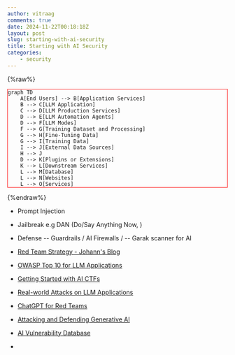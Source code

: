 ```yaml
---
author: vitraag
comments: true
date: 2024-11-22T00:18:18Z
layout: post
slug: starting-with-ai-security 
title: Starting with AI Security
categories:
    - security
---
```

<script src="https://cdnjs.cloudflare.com/ajax/libs/mermaid/10.4.0/mermaid.min.js"></script>
<script>
  document.addEventListener("DOMContentLoaded", function () {
    // Select all code blocks with the 'language-mermaid' class
    document.querySelectorAll("pre > code.language-mermaid").forEach((block) => {
      const parent = block.parentElement;
      const mermaidCode = block.textContent;

      // Replace the <pre> block with a Mermaid-renderable <div>
      const mermaidDiv = document.createElement("div");
      mermaidDiv.classList.add("mermaid");
      mermaidDiv.textContent = mermaidCode;

      parent.replaceWith(mermaidDiv);
    });

    // Initialize Mermaid.js
    mermaid.initialize({ startOnLoad: true });
  });
</script>
<style>
.mermaid {
  display: block;
  border: 1px solid red;
  max-width: 100%;
  margin: 0 auto;
  overflow-x: auto;
}
</style>
{%raw%}
```mermaid
graph TD
    A[End Users] --> B[Application Services]
    B --> C[LLM Application]
    C --> D[LLM Production Services]
    D --> E[LLM Automation Agents]
    D --> F[LLM Modes]
    F --> G[Training Dataset and Processing]
    G --> H[Fine-Tuning Data]
    G --> I[Training Data]
    I --> J[External Data Sources]
    H --> J
    D --> K[Plugins or Extensions]
    K --> L[Downstream Services]
    L --> M[Database]
    L --> N[Websites]
    L --> O[Services]
```
{%endraw%}

- Prompt Injection
- Jailbreak e.g DAN (Do/Say Anything Now, )
- Defense -- Guardrails / AI Firewalls / -- Garak scanner for AI

- [Red Team Strategy - Johann's Blog](https://embracethered.com/blog/)
- [OWASP Top 10 for LLM Applications](https://genai.owasp.org)
- [Getting Started with AI CTFs](https://www.youtube.com/watch?v=hnNZoHoyYpE)
- [Real-world Attacks on LLM Applications](https://www.youtube.com/watch?v=_4Q980G4ZXI)
- [ChatGPT for Red Teams](https://github.com/NetsecExplained/chatgpt-your-red-team-ally)
- [Attacking and Defending Generative AI](https://github.com/NetsecExplained/Attacking-and-Defending-Generative-AI)
- [AI Vulnerability Database](https://avidml.org)
- 
